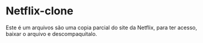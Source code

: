 # Netflix-clone
Este é um arquivos são uma copia parcial do site da Netflix, para ter acesso, baixar o arquivo e descompaquitalo. 
